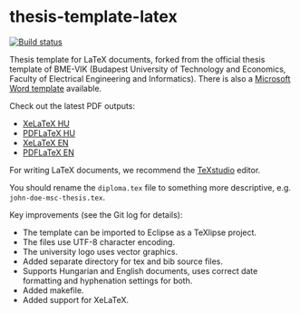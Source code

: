 thesis-template-latex
=====================

[![Build status](https://travis-ci.org/FTSRG/thesis-template-latex.svg?branch=master)](https://travis-ci.org/FTSRG/thesis-template-latex)

Thesis template for LaTeX documents, forked from the official thesis template of BME-VIK (Budapest University of Technology and Economics, Faculty of Electrical Engineering and Informatics). There is also a [Microsoft Word template](https://github.com/FTSRG/thesis-template-word) available.

Check out the latest PDF outputs:

* [XeLaTeX HU](http://docs.inf.mit.bme.hu/thesis-template-latex/diploma-xelatex-hu.pdf)
* [PDFLaTeX HU](http://docs.inf.mit.bme.hu/thesis-template-latex/diploma-pdflatex-hu.pdf)
* [XeLaTeX EN](http://docs.inf.mit.bme.hu/thesis-template-latex/diploma-xelatex-en.pdf)
* [PDFLaTeX EN](http://docs.inf.mit.bme.hu/thesis-template-latex/diploma-pdflatex-en.pdf)

For writing LaTeX documents, we recommend the [TeXstudio](http://www.texstudio.org/) editor.

You should rename the `diploma.tex` file to something more descriptive, e.g. `john-doe-msc-thesis.tex`.

Key improvements (see the Git log for details):
* The template can be imported to Eclipse as a TeXlipse project.
* The files use UTF-8 character encoding.
* The university logo uses vector graphics.
* Added separate directory for tex and bib source files.
* Supports Hungarian and English documents, uses correct date formatting and hyphenation settings for both.
* Added makefile.
* Added support for XeLaTeX.
